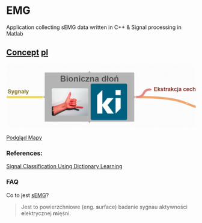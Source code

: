 # EMG
Application collecting sEMG data written in C++ &amp; Signal processing in Matlab

## [Concept](https://stijournal.pl/resources/html/article/details?id=204954&language=en)  [pl](https://stijournal.pl/resources/html/article/details?id=204954&language=pl) 
[
    ![Mapa Myśli](coggle.png)
](https://coggle.it/diagram/X3_3tBiU9E_wpker/t/bioniczna-dłoń-image-ki)

[Podgląd Mapy](https://coggle.it/diagram/X3_3tBiU9E_wpker/t/bioniczna-d%C5%82o%C5%84-image-ki/6e02177ca5137de29b0a257721d5d5c0df390b9d885b2d90c6b684851fdd79f3)
### References: 
[Signal Classification Using Dictionary Learning](https://www.mdpi.com/1424-8220/19/10/2370)

### FAQ
Co to jest [sEMG](https://pl.wikipedia.org/wiki/Elektromiografia)?
> Jest to powierzchniowe (eng. **s**urface) badanie sygnau aktywności **e**lektrycznej  **m**ięśni.  
    
